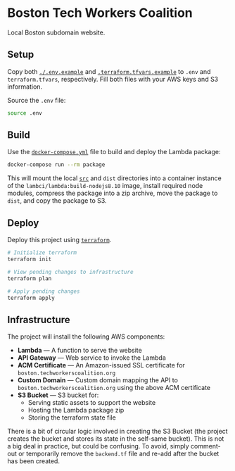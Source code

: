 # Boston Tech Workers Coalition

Local Boston subdomain website.

## Setup

Copy both [`./.env.example`](./.env.example) and [`.terraform.tfvars.example`](./terraform.tfvars.example) to `.env` and `terraform.tfvars`, respectively. Fill both files with your AWS keys and S3 information.

Source the `.env` file:

```bash
source .env
```

## Build

Use the [`docker-compose.yml`](./docker-compose.yml) file to build and deploy the Lambda package:

```bash
docker-compose run --rm package
```

This will mount the local [`src`](./src) and `dist` directories into a container instance of the `lambci/lambda:build-nodejs8.10` image, install required node modules, compress the package into a zip archive, move the package to `dist`, and copy the package to S3.

## Deploy

Deploy this project using [`terraform`](https://terraform.io).

```bash
# Initialize terraform
terraform init

# View pending changes to infrastructure
terraform plan

# Apply pending changes
terraform apply
```

## Infrastructure

The project will install the following AWS components:

- **Lambda** — A function to serve the website
- **API Gateway** — Web service to invoke the Lambda
- **ACM Certificate** — An Amazon-issued SSL certificate for `boston.techworkerscoalition.org`
- **Custom Domain** — Custom domain mapping the API to `boston.techworkerscoalition.org` using the above ACM certificate
- **S3 Bucket** — S3 bucket for:
  - Serving static assets to support the website
  - Hosting the Lambda package zip
  - Storing the terraform state file

There is a bit of circular logic involved in creating the S3 Bucket (the project creates the bucket and stores its state in the self-same bucket). This is not a big deal in practice, but could be confusing. To avoid, simply comment-out or temporarily remove the `backend.tf` file and re-add after the bucket has been created.
